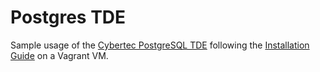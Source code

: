 # Postgres TDE #

Sample usage of the [Cybertec PostgreSQL TDE][tde] following the
[Installation Guide][install] on a Vagrant VM.

[tde]: https://www.cybertec-postgresql.com/en/products/postgresql-transparent-data-encryption/
[install]: https://www.cybertec-postgresql.com/en/transparent-data-encryption-installation-guide/

